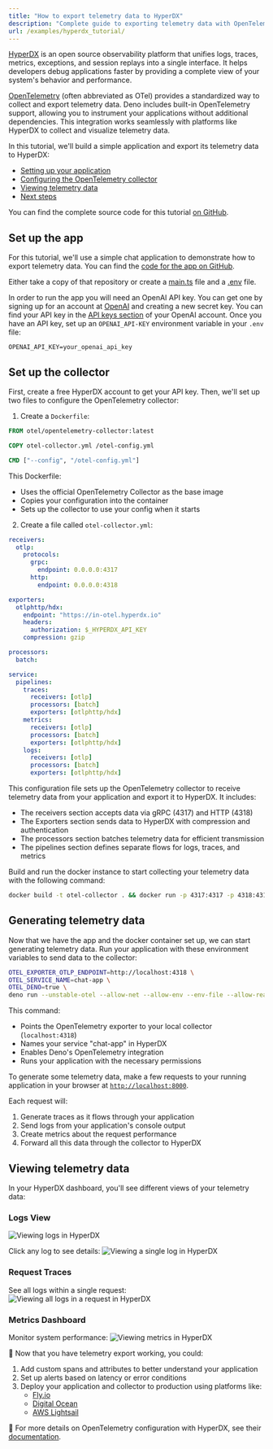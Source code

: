 ```yaml
---
title: "How to export telemetry data to HyperDX"
description: "Complete guide to exporting telemetry data with OpenTelemetry and HyperDX. Learn how to configure collectors, visualize traces, logs, metrics, and debug distributed applications effectively."
url: /examples/hyperdx_tutorial/
---
```


[HyperDX](https://hyperdx.io) is an open source observability platform that
unifies logs, traces, metrics, exceptions, and session replays into a single
interface. It helps developers debug applications faster by providing a complete
view of your system's behavior and performance.

[OpenTelemetry](https://opentelemetry.io/) (often abbreviated as OTel) provides
a standardized way to collect and export telemetry data. Deno includes built-in
OpenTelemetry support, allowing you to instrument your applications without
additional dependencies. This integration works seamlessly with platforms like
HyperDX to collect and visualize telemetry data.

In this tutorial, we'll build a simple application and export its telemetry data
to HyperDX:

- [Setting up your application](#setup-your-app)
- [Configuring the OpenTelemetry collector](#setup-the-collector)
- [Viewing telemetry data](#viewing-telemetry-data)
- [Next steps](#whats-next)

You can find the complete source code for this tutorial
[on GitHub](https://github.com/denoland/examples/tree/main/with-hyperdx).

## Set up the app

For this tutorial, we'll use a simple chat application to demonstrate how to
export telemetry data. You can find the
[code for the app on GitHub](https://github.com/denoland/examples/tree/main/with-hyperdx).

Either take a copy of that repository or create a
[main.ts](https://github.com/denoland/examples/blob/main/with-hyperdx/main.ts)
file and a
[.env](https://github.com/denoland/examples/blob/main/with-hyperdx/.env.example)
file.

In order to run the app you will need an OpenAI API key. You can get one by
signing up for an account at [OpenAI](https://platform.openai.com/signup) and
creating a new secret key. You can find your API key in the
[API keys section](https://platform.openai.com/account/api-keys) of your OpenAI
account. Once you have an API key, set up an `OPENAI_API-KEY` environment
variable in your `.env` file:

```env title=".env"
OPENAI_API_KEY=your_openai_api_key
```

## Set up the collector

First, create a free HyperDX account to get your API key. Then, we'll set up two
files to configure the OpenTelemetry collector:

1. Create a `Dockerfile`:

```dockerfile title="Dockerfile"
FROM otel/opentelemetry-collector:latest

COPY otel-collector.yml /otel-config.yml

CMD ["--config", "/otel-config.yml"]
```

This Dockerfile:

- Uses the official OpenTelemetry Collector as the base image
- Copies your configuration into the container
- Sets up the collector to use your config when it starts

2. Create a file called `otel-collector.yml`:

```yml title="otel-collector.yml"
receivers:
  otlp:
    protocols:
      grpc:
        endpoint: 0.0.0.0:4317
      http:
        endpoint: 0.0.0.0:4318

exporters:
  otlphttp/hdx:
    endpoint: "https://in-otel.hyperdx.io"
    headers:
      authorization: $_HYPERDX_API_KEY
    compression: gzip

processors:
  batch:

service:
  pipelines:
    traces:
      receivers: [otlp]
      processors: [batch]
      exporters: [otlphttp/hdx]
    metrics:
      receivers: [otlp]
      processors: [batch]
      exporters: [otlphttp/hdx]
    logs:
      receivers: [otlp]
      processors: [batch]
      exporters: [otlphttp/hdx]
```

This configuration file sets up the OpenTelemetry collector to receive telemetry
data from your application and export it to HyperDX. It includes:

- The receivers section accepts data via gRPC (4317) and HTTP (4318)
- The Exporters section sends data to HyperDX with compression and
  authentication
- The processors section batches telemetry data for efficient transmission
- The pipelines section defines separate flows for logs, traces, and metrics

Build and run the docker instance to start collecting your telemetry data with
the following command:

```sh
docker build -t otel-collector . && docker run -p 4317:4317 -p 4318:4318 otel-collector
```

## Generating telemetry data

Now that we have the app and the docker container set up, we can start
generating telemetry data. Run your application with these environment variables
to send data to the collector:

```sh
OTEL_EXPORTER_OTLP_ENDPOINT=http://localhost:4318 \
OTEL_SERVICE_NAME=chat-app \
OTEL_DENO=true \
deno run --unstable-otel --allow-net --allow-env --env-file --allow-read main.ts
```

This command:

- Points the OpenTelemetry exporter to your local collector (`localhost:4318`)
- Names your service "chat-app" in HyperDX
- Enables Deno's OpenTelemetry integration
- Runs your application with the necessary permissions

To generate some telemetry data, make a few requests to your running application
in your browser at [`http://localhost:8000`](http://localhost:8000).

Each request will:

1. Generate traces as it flows through your application
2. Send logs from your application's console output
3. Create metrics about the request performance
4. Forward all this data through the collector to HyperDX

## Viewing telemetry data

In your HyperDX dashboard, you'll see different views of your telemetry data:

### Logs View

![Viewing logs in HyperDX](./images/how-to/hyperdx/hyperdx-1.webp)

Click any log to see details:
![Viewing a single log in HyperDX](./images/how-to/hyperdx/hyperdx-2.webp)

### Request Traces

See all logs within a single request:
![Viewing all logs in a request in HyperDX](./images/how-to/hyperdx/hyperdx-3.webp)

### Metrics Dashboard

Monitor system performance:
![Viewing metrics in HyperDX](./images/how-to/hyperdx/hyperdx-4.webp)

🦕 Now that you have telemetry export working, you could:

1. Add custom spans and attributes to better understand your application
2. Set up alerts based on latency or error conditions
3. Deploy your application and collector to production using platforms like:
   - [Fly.io](https://docs.deno.com/examples/deploying_deno_with_docker/)
   - [Digital Ocean](https://docs.deno.com/examples/digital_ocean_tutorial/)
   - [AWS Lightsail](https://docs.deno.com/examples/aws_lightsail_tutorial/)

🦕 For more details on OpenTelemetry configuration with HyperDX, see their
[documentation](https://www.hyperdx.io/docs/install/opentelemetry).
